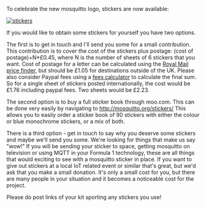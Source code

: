 <!--
.. title: Stickers
.. slug: stickers
.. date: 2016-05-11 09:00:49
.. tags:
.. category:
.. link:
.. description:
.. type: text
-->

To celebrate the new mosquitto logo, stickers are now available:

[![stickers](/blog/uploads/2016/05/stickers-300x225.jpg)](/blog/uploads/2016/05/stickers.jpg)

If you would like to obtain some stickers for yourself you have two options.

The first is to get in touch and I'll send you some for a small contribution.
This contribution is to cover the cost of the stickers plus postage: (cost of
postage)+N\*£0.45, where N is the number of sheets of 6 stickers that you want.
Cost of postage for a letter can be calculated using the [Royal Mail price
finder], but should be £1.05 for destinations outside of the UK. Please also
consider Paypal fees using a [fees calculator] to calculate the final sum. So
for a single sheet of stickers posted internationally, the cost would be £1.76
including paypal fees. Two sheets would be £2.23.

The second option is to buy a full sticker book through moo.com. This can be
done very easily by navigating to <http://mosquitto.org/stickers/> This
allows you to easily order a sticker book of 90 stickers with either the colour
or blue monochrome stickers, or a mix of both.

There is a third option - get in touch to say why you deserve some stickers and
maybe we'll send you some. We're looking for things that make us say "wow!" If
you will be sending your sticker to space, getting mosquitto on television or
using MQTT in your Formula 1 technology, these are all things that would
exciting to see with a mosquitto sticker in place. If you want to give out
stickers at a local IoT related event or similar that's great, but we'd ask
that you make a small donation. It's only a small cost for you, but there are
many people in your situation and it becomes a noticeable cost for the project.

Please do post links of your kit sporting any stickers you use!

[Royal Mail price finder]: http://www.royalmail.com/price-finder
[fees calculator]: http://www.clothnappytree.com/ppcalculator/
